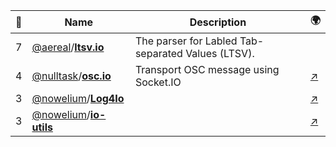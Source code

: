|:star2: | Name | Description | 🌍|
|---|---|---|---|
|7|[@aereal](https://github.com/aereal)/[**ltsv.io**](https://github.com/aereal/ltsv.io)|The parser for Labled Tab-separated Values (LTSV).||
|4|[@nulltask](https://github.com/nulltask)/[**osc.io**](https://github.com/nulltask/osc.io)|Transport OSC message using Socket.IO|[:arrow_upper_right:](http://uniba.jp/osc.io)|
|3|[@nowelium](https://github.com/nowelium)/[**Log4Io**](https://github.com/nowelium/Log4Io)||[:arrow_upper_right:](http://svn.coderepos.org/share/lang/io/Log4Io/)|
|3|[@nowelium](https://github.com/nowelium)/[**io-utils**](https://github.com/nowelium/io-utils)||[:arrow_upper_right:](http://blog.xole.net/)|

